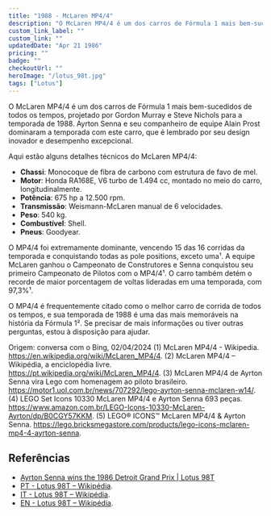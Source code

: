 ```yaml
---
title: "1988 - McLaren MP4/4"
description: "O McLaren MP4/4 é um dos carros de Fórmula 1 mais bem-sucedidos de todos os tempos, projetado por Gordon Murray e Steve Nichols para a temporada de 1988. Ayrton Senna e seu companheiro de equipe Alain Prost dominaram a temporada com este carro, que é lembrado por seu design inovador e desempenho excepcional."
custom_link_label: ""
custom_link: ""
updatedDate: "Apr 21 1986"
pricing: ""
badge: ""
checkoutUrl: ""
heroImage: "/lotus_98t.jpg"
tags: ["Lotus"]
---
```


O McLaren MP4/4 é um dos carros de Fórmula 1 mais bem-sucedidos de todos os tempos, projetado por Gordon Murray e Steve Nichols para a temporada de 1988. Ayrton Senna e seu companheiro de equipe Alain Prost dominaram a temporada com este carro, que é lembrado por seu design inovador e desempenho excepcional.

Aqui estão alguns detalhes técnicos do McLaren MP4/4:
- **Chassi**: Monocoque de fibra de carbono com estrutura de favo de mel.
- **Motor**: Honda RA168E, V6 turbo de 1.494 cc, montado no meio do carro, longitudinalmente.
- **Potência**: 675 hp a 12.500 rpm.
- **Transmissão**: Weismann-McLaren manual de 6 velocidades.
- **Peso**: 540 kg.
- **Combustível**: Shell.
- **Pneus**: Goodyear.

O MP4/4 foi extremamente dominante, vencendo 15 das 16 corridas da temporada e conquistando todas as pole positions, exceto uma¹. A equipe McLaren ganhou o Campeonato de Construtores e Senna conquistou seu primeiro Campeonato de Pilotos com o MP4/4¹. O carro também detém o recorde de maior porcentagem de voltas lideradas em uma temporada, com 97,3%¹.

O MP4/4 é frequentemente citado como o melhor carro de corrida de todos os tempos, e sua temporada de 1988 é uma das mais memoráveis na história da Fórmula 1². Se precisar de mais informações ou tiver outras perguntas, estou à disposição para ajudar.

Origem: conversa com o Bing, 02/04/2024
(1) McLaren MP4/4 - Wikipedia. https://en.wikipedia.org/wiki/McLaren_MP4/4.
(2) McLaren MP4/4 – Wikipédia, a enciclopédia livre. https://pt.wikipedia.org/wiki/McLaren_MP4/4.
(3) McLaren MP4/4 de Ayrton Senna vira Lego com homenagem ao piloto brasileiro. https://motor1.uol.com.br/news/707292/lego-ayrton-senna-mclaren-w14/.
(4) LEGO Set Icons 10330 McLaren MP4/4 e Ayrton Senna 693 peças. https://www.amazon.com.br/LEGO-Icons-10330-McLaren-Ayrton/dp/B0CGY57KKM.
(5) LEGO® ICONS™ McLaren MP4/4 & Ayrton Senna. https://lego.bricksmegastore.com/products/lego-icons-mclaren-mp4-4-ayrton-senna.

## Referências

  - [Ayrton Senna wins the 1986 Detroit Grand Prix | Lotus 98T](https://www.youtube.com/watch?v=MNmlEb02Pn4)
  - [PT - Lotus 98T – Wikipédia](https://pt.wikipedia.org/wiki/Lotus_98T).
  - [IT - Lotus 98T – Wikipédia](https://it.wikipedia.org/wiki/Lotus_98T).
  - [EN - Lotus 98T – Wikipédia](https://en.wikipedia.org/wiki/Lotus_98T).
